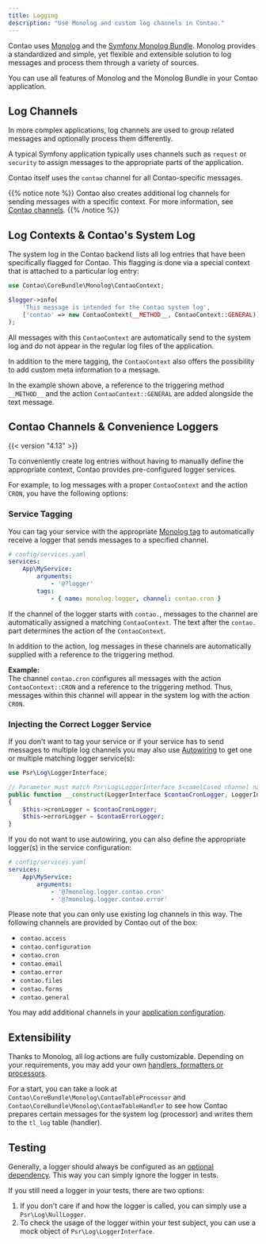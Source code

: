 ```yaml
---
title: Logging
description: "Use Monolog and custom log channels in Contao."
---
```


Contao uses [Monolog][Monolog] and the [Symfony Monolog Bundle][MonologBundle]. 
Monolog provides a standardized and simple, yet flexible and extensible solution
to log messages and process them through a variety of sources.

You can use all features of Monolog and the Monolog Bundle in your Contao application.

## Log Channels
In more complex applications, log channels are used to group related messages and
optionally process them differently.

A typical Symfony application typically uses channels such as `request` or `security`
to assign messages to the appropriate parts of the application.

Contao itself uses the `contao` channel for all Contao-specific messages.

{{% notice note %}}
Contao also creates additional log channels for sending messages with a specific context.
For more information, see [Contao channels](#contao-channels-convenience-loggers).
{{% /notice %}}

## Log Contexts & Contao's System Log

The system log in the Contao backend lists all log entries that have been specifically flagged for Contao.
This flagging is done via a special context that is attached to a particular log entry:

```php
use Contao\CoreBundle\Monolog\ContaoContext;

$logger->info(
    'This message is intended for the Contao system log', 
    ['contao' => new ContaoContext(__METHOD__, ContaoContext::GENERAL)]
);
```

All messages with this `ContaoContext` are automatically send to the system log
and do not appear in the regular log files of the application.

In addition to the mere tagging, the `ContaoContext` also offers the possibility to add
custom meta information to a message.

In the example shown above, a reference to the triggering method `__METHOD__` and the action 
`ContaoContext::GENERAL` are added alongside the text message.

## Contao Channels & Convenience Loggers

{{< version "4.13" >}}

To conveniently create log entries without having to manually define the appropriate
context, Contao provides pre-configured logger services.

For example, to log messages with a proper `ContaoContext` and the action `CRON`,
you have the following options:

### Service Tagging

You can tag your service with the appropriate [Monolog tag][MonologBundle.channels]
to automatically receive a logger that sends messages to a specified channel.

```yaml
# config/services.yaml
services:
    App\MyService:
        arguments:
            - '@?logger'
        tags:
            - { name: monolog.logger, channel: contao.cron }
```

If the channel of the logger starts with `contao.`, messages to the channel are
automatically assigned a matching `ContaoContext`.
The text after the `contao.` part determines the action of the `ContaoContext`.

In addition to the action, log messages in these channels are automatically supplied
with a reference to the triggering method.

**Example:**  
The channel `contao.cron` configures all messages with the action `ContaoContext::CRON`
and a reference to the triggering method. Thus, messages within this channel will appear
in the system log with the action `CRON`.

### Injecting the Correct Logger Service

If you don't want to tag your service or if your service has to send messages to multiple
log channels you may also use [Autowiring][MonologBundle.autowire]
to get one or multiple matching logger service(s):

```php
use Psr\Log\LoggerInterface;

// Parameter must match Psr\Log\LoggerInterface $<camelCased channel name> + Logger
public function __construct(LoggerInterface $contaoCronLogger, LoggerInterface $contaoErrorLogger)
{
    $this->cronLogger = $contaoCronLogger;
    $this->errorLogger = $contaoErrorLogger;
}
```

If you do not want to use autowiring, you can also define the appropriate logger(s)
in the service configuration:

```yaml 
# config/services.yaml
services:
    App\MyService:
        arguments:
            - '@?monolog.logger.contao.cron'
            - '@?monolog.logger.contao.error'
```

Please note that you can only use existing log channels in this way. 
The following channels are provided by Contao out of the box:
* `contao.access`
* `contao.configuration`
* `contao.cron`
* `contao.email`
* `contao.error`
* `contao.files`
* `contao.forms`
* `contao.general`

You may add additional channels in your [application configuration][MonologBundle.additional_channels].

## Extensibility

Thanks to Monolog, all log actions are fully customizable. 
Depending on your requirements, you may add your own [handlers, formatters or processors][Monolog.extension].

For a start, you can take a look at `Contao\CoreBundle\Monolog\ContaoTableProcessor`
and `Contao\CoreBundle\Monolog\ContaoTableHandler` to see how Contao prepares certain
messages for the system log (processor) and writes them to the `tl_log` table (handler).

## Testing

Generally, a logger should always be configured as an [optional dependency][OptionalDependencies].
This way you can simply ignore the logger in tests.

If you still need a logger in your tests, there are two options:

1. If you don't care if and how the logger is called, you can simply use a `Psr\Log\NullLogger`.
2. To check the usage of the logger within your test subject,
  you can use a mock object of `Psr\Log\LoggerInterface`.


[Monolog]: https://seldaek.github.io/monolog/
[MonologBundle]: https://symfony.com/doc/current/logging.html
[MonologBundle.channels]: https://symfony.com/doc/current/logging/channels_handlers.html
[MonologBundle.autowire]: https://symfony.com/doc/current/logging/channels_handlers.html#how-to-autowire-logger-channels
[MonologBundle.additional_channels]: https://symfony.com/doc/current/logging/channels_handlers.html#configure-additional-channels-without-tagged-services
[OptionalDependencies]: https://symfony.com/doc/current/service_container/optional_dependencies.html
[Monolog.extension]: https://seldaek.github.io/monolog/doc/02-handlers-formatters-processors.html
